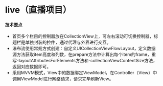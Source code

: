 # live（直播项目）
#### 技术要点
* 首页多个栏目的控制器放在CollectionView上，可左右滚动可切换控制器，标题栏是单独封装的控件，通过代理与外界进行交互。
* 瀑布流使用常规方式创建：自定义UICollectionViewFlowLayout，定义数据源方法获取item高度和列数，在prepare方法中计算出每个item的frame，重写-layoutAttributesForElements方法和-collectionViewContentSize方法，返回对应数据即可。
* 采用MVVM模式，View中的数据绑定ViewModel，在Controller（View）中调用ViewModel进行网络请求，请求完毕刷新View。
